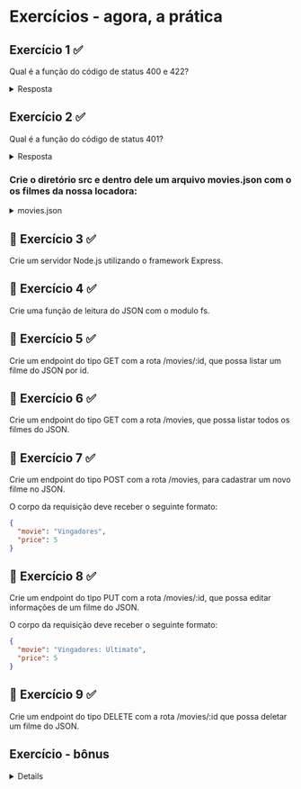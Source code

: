 # Exercícios - agora, a prática

## Exercício 1 ✅
Qual é a função do código de status 400 e 422?

<details><summary>Resposta</summary>

A classe de status code 4xx destina-se a situações nas quais o erro parece ter sido causado pelo cliente. Isto é, usar o status code 400 ou 422 de uma forma geral a aplicação estará repassando o entendimento ao cliente que o erro está do lado dele e ele precisa arrumá-lo caso queiro realizar uma nova comunicação.

**400:** O código de status de resposta `HTTP 400 Bad Request` indica que o servidor não pode ou não irá processar a requisição devido a alguma coisa que foi entendida como um erro do cliente (por exemplo, sintaxe de requisição mal formada, enquadramento de mensagem de requisição inválida ou requisição de roteamento enganosa).

**422:** O código de resposta `HTTP 422 Unprocessable Entity` indica que o servidor entende o tipo de conteúdo da entidade da requisição, e a sintaxe da requisição esta correta, mas não foi possível processar as instruções presentes.

</details>

## Exercício 2 ✅
Qual é a função do código de status 401?

<details><summary>Resposta</summary>
O código de resposta de status de erro do cliente `HTTP 401 Unauthorized` indica que a solicitação não foi aplicada porque não possui credenciais de autenticação válidas para o recurso de destino.
</details>

### Crie o diretório src e dentro dele um arquivo movies.json com o os filmes da nossa locadora:

<details><summary>movies.json</summary>

``` json
[
  {
    "id": 1,
    "movie": "Avatar",
    "price": 5
  },
   {
    "id": 2,
    "movie": "Gente Grande",
    "price": 2
  },
  {
    "id": 3,
    "movie": "O Jogo",
    "price": 3
  },
  {
    "id": 4,
    "movie": "Quebrando a Banca",
    "price": 5
  },
  {
    "id": 5,
    "movie": "Lilo & Stitch",
    "price": 2
  },
  {
    "id": 6,
    "movie": "Os Fantasmas se Divertem",
    "price": 2
  },
  {
    "id": 7,
    "movie": "Meninas Malvadas",
    "price": 3
  }
]
```
</details>

## 🚀 Exercício 3 ✅
Crie um servidor Node.js utilizando o framework Express.

## 🚀 Exercício 4 ✅
Crie uma função de leitura do JSON com o modulo fs.

## 🚀 Exercício 5 ✅
Crie um endpoint do tipo GET com a rota /movies/:id, que possa listar um filme do JSON por id.

## 🚀 Exercício 6 ✅
Crie um endpoint do tipo GET com a rota /movies, que possa listar todos os filmes do JSON.

## 🚀 Exercício 7 ✅
Crie um endpoint do tipo POST com a rota /movies, para cadastrar um novo filme no JSON.

O corpo da requisição deve receber o seguinte formato:

```json
{
  "movie": "Vingadores",
  "price": 5
}
```

## 🚀 Exercício 8 ✅
Crie um endpoint do tipo PUT com a rota /movies/:id, que possa editar informações de um filme do JSON.

O corpo da requisição deve receber o seguinte formato:
```json
{
  "movie": "Vingadores: Ultimato",
  "price": 5
}
```

## 🚀 Exercício 9 ✅
Crie um endpoint do tipo DELETE com a rota /movies/:id que possa deletar um filme do JSON.
<h2>Exercício - bônus</h2>
<details>

### 🚀 Exercício 10 ✅
Crie um endpoint do tipo GET com a rota /movies/search, que possa listar todos os filmes do JSON.

A rota deve receber a informação por query e a chave deve-se chamar q. A chave vai trazer consigo valor de ‘gente’ por exemplo, e o filtro deve trazer apenas os filmes com esse termo, se não encontrar, traga um array vazio.

</details>